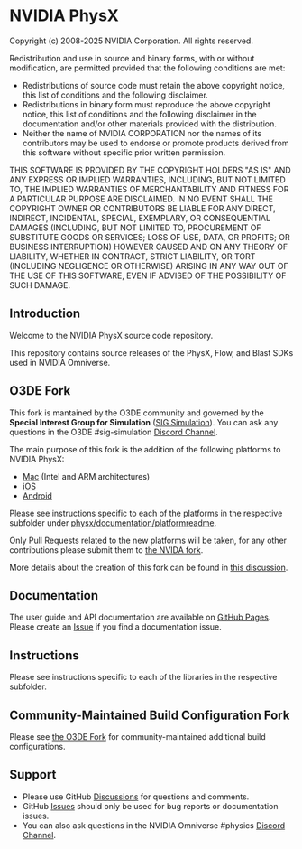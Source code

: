 # NVIDIA PhysX

Copyright (c) 2008-2025 NVIDIA Corporation. All rights reserved.

Redistribution and use in source and binary forms, with or without
modification, are permitted provided that the following conditions
are met:
 * Redistributions of source code must retain the above copyright
   notice, this list of conditions and the following disclaimer.
 * Redistributions in binary form must reproduce the above copyright
   notice, this list of conditions and the following disclaimer in the
   documentation and/or other materials provided with the distribution.
 * Neither the name of NVIDIA CORPORATION nor the names of its
   contributors may be used to endorse or promote products derived
   from this software without specific prior written permission.

THIS SOFTWARE IS PROVIDED BY THE COPYRIGHT HOLDERS "AS IS" AND ANY
EXPRESS OR IMPLIED WARRANTIES, INCLUDING, BUT NOT LIMITED TO, THE
IMPLIED WARRANTIES OF MERCHANTABILITY AND FITNESS FOR A PARTICULAR
PURPOSE ARE DISCLAIMED.  IN NO EVENT SHALL THE COPYRIGHT OWNER OR
CONTRIBUTORS BE LIABLE FOR ANY DIRECT, INDIRECT, INCIDENTAL, SPECIAL,
EXEMPLARY, OR CONSEQUENTIAL DAMAGES (INCLUDING, BUT NOT LIMITED TO,
PROCUREMENT OF SUBSTITUTE GOODS OR SERVICES; LOSS OF USE, DATA, OR
PROFITS; OR BUSINESS INTERRUPTION) HOWEVER CAUSED AND ON ANY THEORY
OF LIABILITY, WHETHER IN CONTRACT, STRICT LIABILITY, OR TORT
(INCLUDING NEGLIGENCE OR OTHERWISE) ARISING IN ANY WAY OUT OF THE USE
OF THIS SOFTWARE, EVEN IF ADVISED OF THE POSSIBILITY OF SUCH DAMAGE.

## Introduction

Welcome to the NVIDIA PhysX source code repository.

This repository contains source releases of the PhysX, Flow, and Blast SDKs used in NVIDIA Omniverse.

## O3DE Fork

This fork is mantained by the O3DE community and governed by the **Special Interest Group for Simulation** ([SIG Simulation]((https://github.com/o3de/sig-simulation))). You can ask any questions in the O3DE #sig-simulation [Discord Channel](https://discord.com/invite/o3de).

The main purpose of this fork is the addition of the following platforms to NVIDIA PhysX:

* [Mac](https://github.com/o3de/PhysX/pull/3) (Intel and ARM architectures)
* [iOS](https://github.com/o3de/PhysX/pull/2)
* [Android](https://github.com/o3de/PhysX/pull/1)

Please see instructions specific to each of the platforms in the respective subfolder under [physx/documentation/platformreadme](physx/documentation/platformreadme).

Only Pull Requests related to the new platforms will be taken, for any other contributions please submit them to [the NVIDA fork](https://github.com/NVIDIA-Omniverse/PhysX).

More details about the creation of this fork can be found in [this discussion](https://github.com/NVIDIA-Omniverse/PhysX/discussions/58).

## Documentation

The user guide and API documentation are available on [GitHub Pages](https://nvidia-omniverse.github.io/PhysX). Please create an [Issue](https://github.com/NVIDIA-Omniverse/PhysX/issues/) if you find a documentation issue.

## Instructions

Please see instructions specific to each of the libraries in the respective subfolder.

## Community-Maintained Build Configuration Fork

Please see [the O3DE Fork](https://github.com/o3de/PhysX) for community-maintained additional build configurations.

## Support

* Please use GitHub [Discussions](https://github.com/NVIDIA-Omniverse/PhysX/discussions/) for questions and comments.
* GitHub [Issues](https://github.com/NVIDIA-Omniverse/PhysX/issues) should only be used for bug reports or documentation issues.
* You can also ask questions in the NVIDIA Omniverse #physics [Discord Channel](https://discord.com/invite/XWQNJDNuaC).
